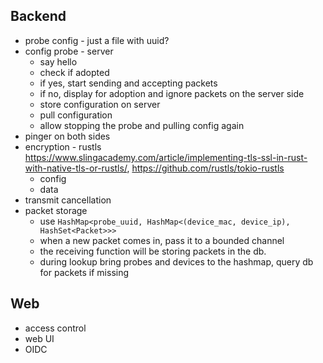 ## Backend
- probe config - just a file with uuid?
- config probe - server
  - say hello
  - check if adopted
  - if yes, start sending and accepting packets
  - if no, display for adoption and ignore packets on the server side
  - store configuration on server
  - pull configuration
  - allow stopping the probe and pulling config again
- pinger on both sides
- encryption - rustls https://www.slingacademy.com/article/implementing-tls-ssl-in-rust-with-native-tls-or-rustls/, https://github.com/rustls/tokio-rustls
  - config
  - data
- transmit cancellation
- packet storage
  - use `HashMap<probe_uuid, HashMap<(device_mac, device_ip), HashSet<Packet>>>`
  - when a new packet comes in, pass it to a bounded channel
  - the receiving function will be storing packets in the db.
  - during lookup bring probes and devices to the hashmap, query db for packets if missing
## Web
- access control
- web UI
- OIDC